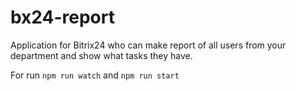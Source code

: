 # bx24-report
Application for Bitrix24 who can make report of all users from your department and show what tasks they have.

For run ```npm run watch``` and ```npm run start```